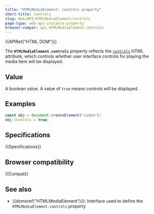 ```yaml
---
title: "HTMLMediaElement: controls property"
short-title: controls
slug: Web/API/HTMLMediaElement/controls
page-type: web-api-instance-property
browser-compat: api.HTMLMediaElement.controls
---
```


{{APIRef("HTML DOM")}}

The **`HTMLMediaElement.controls`** property reflects the
[`controls`](/en-US/docs/Web/HTML/Reference/Element/video#controls) HTML attribute, which controls whether user
interface controls for playing the media item will be displayed.

## Value

A boolean value. A value of `true` means controls will be
displayed.

## Examples

```js
const obj = document.createElement("video");
obj.controls = true;
```

## Specifications

{{Specifications}}

## Browser compatibility

{{Compat}}

## See also

- {{domxref("HTMLMediaElement")}}: Interface used to define the `HTMLMediaElement.controls` property
